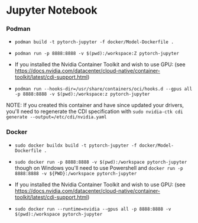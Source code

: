 # Jupyter Notebook

### Podman
- `podman build -t pytorch-jupyter -f docker/Model-Dockerfile .`
- `podman run -p 8888:8888 -v $(pwd):/workspace:Z pytorch-jupyter`

- If you installed the Nvidia Container Toolkit and wish to use GPU: (see https://docs.nvidia.com/datacenter/cloud-native/container-toolkit/latest/cdi-support.html)

- `podman run --hooks-dir=/usr/share/containers/oci/hooks.d --gpus all -p 8888:8888 -v $(pwd):/workspace:z pytorch-jupyter`

NOTE: If you created this container and have since updated your drivers, you'll need to regenerate the CDI specification with `sudo nvidia-ctk cdi generate --output=/etc/cdi/nvidia.yaml`

### Docker
- `sudo docker buildx build -t pytorch-jupyter -f docker/Model-Dockerfile .`
- `sudo docker run -p 8888:8888 -v $(pwd):/workspace pytorch-jupyter` though on Windows you'll need to use Powershell and `docker run -p 8888:8888 -v ${PWD}:/workspace pytorch-jupyter`

- If you installed the Nvidia Container Toolkit and wish to use GPU: (see https://docs.nvidia.com/datacenter/cloud-native/container-toolkit/latest/cdi-support.html)
- `sudo docker run --runtime=nvidia --gpus all -p 8888:8888 -v $(pwd):/workspace pytorch-jupyter`
